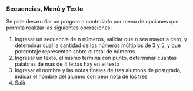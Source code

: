 ### Secuencias, Menú y Texto

Se pide desarrollar un programa controlado por menu de opciones que permita realizar las siguientes operaciones:

1. Ingresar un secuencia de n números, validar que n sea mayor a cero, y determinar cual la cantidad de los números
múltiplos de 3 y 5, y que porcentaje representan sobre el total de números
2. Ingresar un texto, el mismo termina con punto, determinar cuantas palabras de mas de 4 letras hay en el texto
3. Ingresar el nombre y las notas finales de tres alumnos de postgrado, indicar el nombre del alumno con peor nota de
los tres
4. Salir